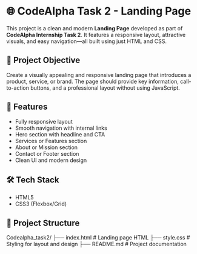 # 🌐 CodeAlpha Task 2 - Landing Page

This project is a clean and modern **Landing Page** developed as part of **CodeAlpha Internship Task 2**. It features a responsive layout, attractive visuals, and easy navigation—all built using just HTML and CSS.

## 🎯 Project Objective

Create a visually appealing and responsive landing page that introduces a product, service, or brand. The page should provide key information, call-to-action buttons, and a professional layout without using JavaScript.

## 🚀 Features

- Fully responsive layout
- Smooth navigation with internal links
- Hero section with headline and CTA
- Services or Features section
- About or Mission section
- Contact or Footer section
- Clean UI and modern design


## 🛠️ Tech Stack

- HTML5
- CSS3 (Flexbox/Grid)

## 📁 Project Structure
Codealpha_task2/
├── index.html       # Landing page HTML
├── style.css        # Styling for layout and design
├── README.md        # Project documentation


